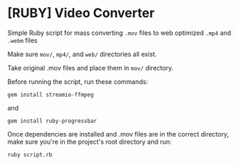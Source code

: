 # [RUBY] Video Converter

Simple Ruby script for mass converting `.mov` files to web optimized `.mp4` and `.webm` files

Make sure `mov/`, `mp4/`, and `web/` directories all exist.

Take original .mov files and place them in `mov/` directory.

Before running the script, run these commands:

`gem install streamio-ffmpeg`

and

`gem install ruby-progressbar`

Once dependencies are installed and .mov files are in the correct directory, make sure you're in the project's root directory and run:

`ruby script.rb`